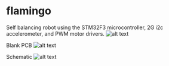 # flamingo
Self balancing robot using the STM32F3 microcontroller, 2G i2c accelerometer, and PWM motor drivers.
![alt text](https://github.com/DanielDW5555/flamingo/blob/main/photos/PCBA.jpg)

Blank PCB
![alt text](https://github.com/DanielDW5555/flamingo/blob/main/photos/PCB.jpg)

Schematic
![alt text](https://github.com/DanielDW5555/flamingo/blob/main/photos/sch.jpg)
